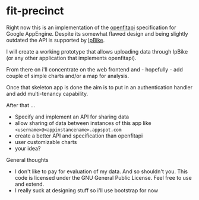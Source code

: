 fit-precinct
=============================

Right now this is an implementation of the [openfitapi](http://openfitapi.com) specification for Google AppEngine. 
Despite its somewhat flawed design and being slightly outdated the API is supported by [IpBike](http://www.iforpowell.com/cms/index.php?page=ipbike).

I will create a working prototype that allows uploading data through IpBike (or any other application that implements openfitapi).
 
From there on i'll concentrate on the web frontend and - hopefully - add couple of simple charts and/or a map for analysis.

Once that skeleton app is done the aim is to put in an authentication handler and add multi-tenancy capability.

After that ...

 - Specify and implement an API for sharing data
 - allow sharing of data between instances of this app like `<username>@<appinstancename>.appspot.com`
 - create a better API and specification than openfitapi
 - user customizable charts
 - your idea?
 
General thoughts

 - I don't like to pay for evaluation of my data. And so shouldn't you. This code is licensed under the GNU General Public License. Feel free to use and extend.
 - I really suck at designing stuff so i'll use bootstrap for now
 
